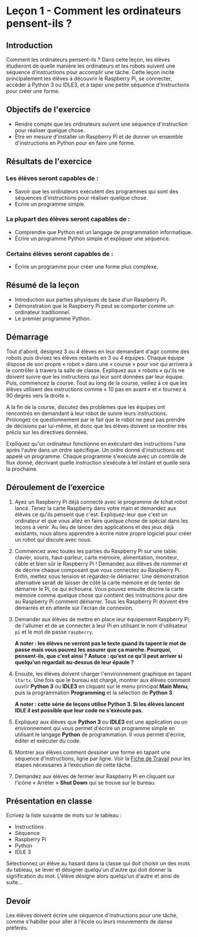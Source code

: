 # Leçon 1 - Comment les ordinateurs pensent-ils ?

## Introduction

Comment les ordinateurs pensent-ils ? Dans cette leçon, les élèves étudieront de quelle manière les ordinateurs et les robots suivent une séquence d'instructions pour accomplir une tâche. Cette leçon incite principalement les élèves à découvrir le Raspberry Pi, se connecter, accéder à Python 3 ou IDLE3, et à taper une petite séquence d'instructions pour créer une forme.

## Objectifs de l'exercice

-	Rendre compte que les ordinateurs suivent une séquence d'instruction pour réaliser quelque chose.
-	Être en mesure d'installer un Raspberry Pi et de donner un ensemble d'instructions en Python pour en faire une forme.


## Résultats de l'exercice

### Les élèves seront capables de :

- Savoir que les ordinateurs exécutent des programmes qui sont des séquences d'instructions pour réaliser quelque chose.  
- Ecrire un programme simple.

### La plupart des élèves seront capables de :

-	Comprendre que Python est un langage de programmation informatique.
-	Écrire un programme Python simple et expliquer une séquence.

### Certains élèves seront capables de :

-	Écrire un programme pour créer une forme plus complexe.

## Résumé de la leçon

-	Introduction aux parties physiques de base d'un Raspberry Pi.
-	Démonstration que le Raspberry Pi peut se comporter comme un ordinateur traditionnel.
-	Le premier programme Python.


## Démarrage

Tout d'abord, désignez 3 ou 4 élèves en leur demandant d'agir comme des robots puis divisez les élèves restants en 3 ou 4 équipes. Chaque équipe dispose de son propre « robot » dans une « course » pour voir qui arrivera à le contrôler à travers la salle de classe. Expliquez aux « robots » qu'ils ne doivent suivre que les instructions qui leur sont données par leur équipe. Puis, commencez la course. Tout au long de la course, veillez à ce que les élèves utilisent des instructions comme « 10 pas en avant » et « tournez à 90 degrés vers la droite ».

A la fin de la course, discutez des problèmes que les équipes ont rencontrés en demandant à leur robot de suivre leurs instructions. Prolongez ce questionnement par le fait que le robot ne peut pas prendre de décisions par lui-même, et donc que les élèves doivent se montrer très précis sur les directives données.

Expliquez qu'un ordinateur fonctionne en exécutant des instructions l'une après l'autre dans un ordre spécifique. Un ordre donné d'instructions est appelé un programme. Chaque programme s'exécute avec un contrôle de flux donné, décrivant quelle instruction s’exécute à tel instant et quelle sera la prochaine.


## Déroulement de l’exercice

1.	Ayez un Raspberry Pi déjà connecté avec le programme de tchat robot lancé. Tenez la carte Raspberry dans votre main et demandez aux élèves ce qu'ils pensent que c'est. Expliquez-leur que c'est un ordinateur et que vous allez en faire quelque chose de spécial dans les leçons à venir. Au lieu de lancer des applications et des jeux déjà existants, nous allons apprendre à écrire notre propre logiciel pour créer un robot qui discute avec nous.

2.	Commencez avec toutes les parties du Raspberry Pi sur une table: clavier, souris, haut-parleur, carte mémoire, alimentation, moniteur, câble et bien sûr le Raspberry Pi ! Demandez aux élèves de nommer et de décrire chaque composant que vous connectez au Raspberry Pi. Enfin, mettez sous tension et regardez-le démarrer. Une démonstration alternative serait de laisser de côté la carte mémoire et de tenter de démarrer le Pi, ce qui échouera. Vous pouvez ensuite décrire la carte mémoire comme quelque chose qui contient des instructions pour dire au Raspberry Pi comment démarrer. Tous les Raspberry Pi doivent être démarrés et en attente sur l'écran de connexion.

3.	Demander aux élèves de mettre en place leur équipement Raspberry Pi, de l'allumer et de se connecter à leur Pi en utilisant le nom d'utilisateur `pi` et le mot de passe `raspberry`.

	**A noter : les élèves ne verront pas le texte quand ils tapent le mot de passe mais vous pouvez les assurer que ça marche. Pourquoi, pensent-ils, que c'est ainsi ? Astuce : qu'est ce qu'il peut arriver si quelqu'un regardait au-dessus de leur épaule ?**

4.	Ensuite, les élèves doivent charger l'environnement graphique en tapant `startx`. Une fois que le bureau est chargé, montrer aux élèves comment ouvrir **Python 3** ou **IDLE3** en cliquant sur le menu principal **Main Menu**, puis la programmation **Programming** et la sélection de **Python 3**.

	**A noter : cette série de leçons utilise Python 3. Si les élèves lancent IDLE il est possible que leur code ne s'exécute pas.**

5.	Expliquez aux élèves que **Python 3** ou **IDLE3** est une application ou un environnement qui vous permet d'écrire un programme simple en utilisant le langage **Python** de programmation. Il vous permet d'écrire, éditer et exécuter du code.

6.	Montrer aux élèves comment dessiner une forme en tapant une séquence d'instructions, ligne par ligne. Voir la [Fiche de Travail](worksheet.md) pour les étapes nécessaires à l’exécution de cette tâche.

7.	Demandez aux élèves de fermer leur Raspberry Pi en cliquant sur l'icône « Arrêter » **Shut Down** qui se trouve sur le bureau.

## Présentation en classe

Ecrivez la liste suivante de mots sur le tableau :

-	Instructions
-	Séquence
-	Raspberry Pi
-	Python
-	IDLE 3

Sélectionnez un élève au hasard dans la classe qui doit choisir un des mots du tableau, se lever et désigner quelqu'un d'autre qui doit donner la signification du mot. L'élève désigne alors quelqu'un d'autre et ainsi de suite…

## Devoir

Les élèves doivent écrire une séquence d'instructions pour une tâche, comme s'habiller pour aller à l'école ou leurs mouvements de danse préférés.
